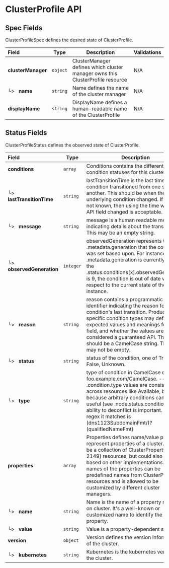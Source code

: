 # ClusterProfile API

## Spec Fields

ClusterProfileSpec defines the desired state of ClusterProfile.

| Field | Type | Description | Validations |
|:---|---|---|---|
|  **clusterManager** | `object` | ClusterManager defines which cluster manager owns this ClusterProfile resource | N/A |
| └>&nbsp;&nbsp; **name** | `string` | Name defines the name of the cluster manager | N/A |
|  **displayName** | `string` | DisplayName defines a human-readable name of the ClusterProfile | N/A |
## Status Fields

ClusterProfileStatus defines the observed state of ClusterProfile.

| Field | Type | Description | Validations |
|:---|---|---|---|
|  **conditions** | `array` | Conditions contains the different condition statuses for this cluster. | N/A |
| └>&nbsp;&nbsp; **lastTransitionTime** | `string` | lastTransitionTime is the last time the condition transitioned from one status to another. This should be when the underlying condition changed.  If that is not known, then using the time when the API field changed is acceptable. | N/A |
| └>&nbsp;&nbsp; **message** | `string` | message is a human readable message indicating details about the transition. This may be an empty string. | N/A |
| └>&nbsp;&nbsp; **observedGeneration** | `integer` | observedGeneration represents the .metadata.generation that the condition was set based upon. For instance, if .metadata.generation is currently 12, but the .status.conditions[x].observedGeneration is 9, the condition is out of date with respect to the current state of the instance. | `Minimum=0` |
| └>&nbsp;&nbsp; **reason** | `string` | reason contains a programmatic identifier indicating the reason for the condition's last transition. Producers of specific condition types may define expected values and meanings for this field, and whether the values are considered a guaranteed API. The value should be a CamelCase string. This field may not be empty. | `Pattern=^[A-Za-z]([A-Za-z0-9_,:]*[A-Za-z0-9_])?$` |
| └>&nbsp;&nbsp; **status** | `string` | status of the condition, one of True, False, Unknown. | N/A |
| └>&nbsp;&nbsp; **type** | `string` | type of condition in CamelCase or in foo.example.com/CamelCase. --- Many .condition.type values are consistent across resources like Available, but because arbitrary conditions can be useful (see .node.status.conditions), the ability to deconflict is important. The regex it matches is (dns1123SubdomainFmt/)?(qualifiedNameFmt) | `Pattern=^([a-z0-9]([-a-z0-9]*[a-z0-9])?(\.[a-z0-9]([-a-z0-9]*[a-z0-9])?)*/)?(([A-Za-z0-9][-A-Za-z0-9_.]*)?[A-Za-z0-9])$` |
|  **properties** | `array` | Properties defines name/value pairs to represent properties of a cluster. It could be a collection of ClusterProperty (KEP-2149) resources, but could also be info based on other implementations. The names of the properties can be predefined names from ClusterProperty resources and is allowed to be customized by different cluster managers. | N/A |
| └>&nbsp;&nbsp; **name** | `string` | Name is the name of a property resource on cluster. It's a well-known or customized name to identify the property. | N/A |
| └>&nbsp;&nbsp; **value** | `string` | Value is a property-dependent string | N/A |
|  **version** | `object` | Version defines the version information of the cluster. | N/A |
| └>&nbsp;&nbsp; **kubernetes** | `string` | Kubernetes is the kubernetes version of the cluster. | N/A |
